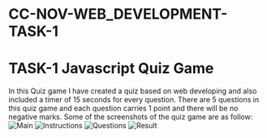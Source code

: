 # CC-NOV-WEB_DEVELOPMENT-TASK-1


# TASK-1 Javascript Quiz Game
In this Quiz game I have created a quiz based on web developing and also included a timer of 15 seconds for every question.
There are 5 questions in this quiz game and each question carries 1 point and there will be no negative marks.
Some of the screenshots of the quiz game are as follow:
![Main](https://user-images.githubusercontent.com/108987073/204086632-da4f13e5-45ae-4045-90b1-b88dfa9c9091.jpg)
![Instructions](https://user-images.githubusercontent.com/108987073/204086639-668d9234-88b6-4125-acc2-1f438ba6f3a5.jpg)
![Questions](https://user-images.githubusercontent.com/108987073/204086651-78b085d8-4e74-40d7-a144-00f417a694b9.jpg)
![Result](https://user-images.githubusercontent.com/108987073/204086657-aeb5f44e-5f1a-4057-a7f4-275753b086a1.jpg)
